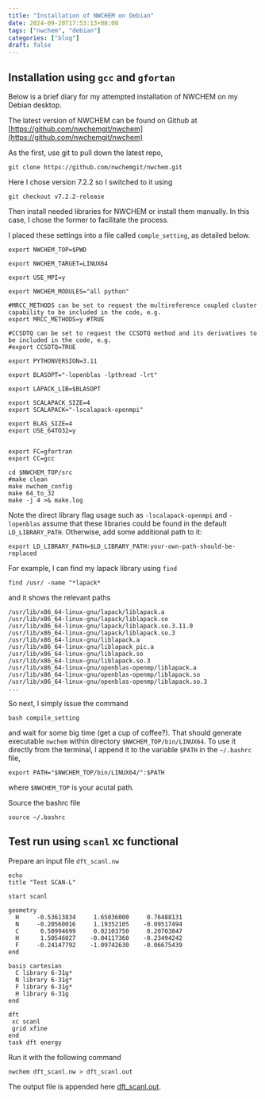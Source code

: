 ```yaml
---
title: "Installation of NWCHEM on Debian"
date: 2024-09-20T17:53:13+08:00
tags: ["nwchem", "debian"]
categories: ["blog"] 
draft: false
---
```


## Installation using `gcc` and `gfortan`

Below is a brief diary for my attempted installation of NWCHEM on my Debian desktop.

The latest version of NWCHEM can be found on Github at [https://github.com/nwchemgit/nwchem](https://github.com/nwchemgit/nwchem)

As the first, use git to pull down the latest repo,

```
git clone https://github.com/nwchemgit/nwchem.git
```

Here I chose version 7.2.2 so I switched to it using 
```
git checkout v7.2.2-release
```

Then install needed libraries for NWCHEM or install them manually. In this case, I chose the former to facilitate the process.

I placed these settings into a file called `comple_setting`, as detailed below.

```
export NWCHEM_TOP=$PWD

export NWCHEM_TARGET=LINUX64

export USE_MPI=y

export NWCHEM_MODULES="all python"

#MRCC_METHODS can be set to request the multireference coupled cluster capability to be included in the code, e.g.
export MRCC_METHODS=y #TRUE 

#CCSDTQ can be set to request the CCSDTQ method and its derivatives to be included in the code, e.g.
#export CCSDTQ=TRUE

export PYTHONVERSION=3.11

export BLASOPT="-lopenblas -lpthread -lrt"

export LAPACK_LIB=$BLASOPT

export SCALAPACK_SIZE=4
export SCALAPACK="-lscalapack-openmpi"

export BLAS_SIZE=4
export USE_64TO32=y


export FC=gfortran
export CC=gcc

cd $NWCHEM_TOP/src 
#make clean
make nwchem_config
make 64_to_32  
make -j 4 >& make.log
```

Note the direct library flag usage such as `-lscalapack-openmpi` and `-lopenblas` assume that these libraries could be found 
in the default `LD_LIBRARY_PATH`. Otherwise, add some additional path to it:

```
export LD_LIBRARY_PATH=$LD_LIBRARY_PATH:your-own-path-should-be-replaced
```

For example, I can find my lapack library using `find`

```
find /usr/ -name "*lapack*
```
and it shows the relevant paths

```
/usr/lib/x86_64-linux-gnu/lapack/liblapack.a
/usr/lib/x86_64-linux-gnu/lapack/liblapack.so
/usr/lib/x86_64-linux-gnu/lapack/liblapack.so.3.11.0
/usr/lib/x86_64-linux-gnu/lapack/liblapack.so.3
/usr/lib/x86_64-linux-gnu/liblapack.a
/usr/lib/x86_64-linux-gnu/liblapack_pic.a
/usr/lib/x86_64-linux-gnu/liblapack.so
/usr/lib/x86_64-linux-gnu/liblapack.so.3
/usr/lib/x86_64-linux-gnu/openblas-openmp/liblapack.a
/usr/lib/x86_64-linux-gnu/openblas-openmp/liblapack.so
/usr/lib/x86_64-linux-gnu/openblas-openmp/liblapack.so.3
...
```

So next, I simply issue the command 
```
bash compile_setting
```
and wait for some big time (get a cup of coffee?). That should generate executable `nwchem` within directory
`$NWCHEM_TOP/bin/LINUX64`. To use it directly from the terminal, I append it to the variable `$PATH` in the `~/.bashrc` file,

```
export PATH="$NWCHEM_TOP/bin/LINUX64/":$PATH
```
where `$NWCHEM_TOP` is your acutal path. 

Source the bashrc file
```
source ~/.bashrc
```

## Test run using `scanl` xc functional

Prepare an input file `dft_scanl.nw`
```
echo
title "Test SCAN-L"

start scanl

geometry
  H     -0.53613834     1.65036000     0.76488131
  N     -0.20560016     1.19352105    -0.09517494
  C      0.50994699     0.02103750     0.20703847
  H      1.50546027    -0.04117360    -0.23494242
  F     -0.24147792    -1.09742630    -0.06675439
end

basis cartesian
  C library 6-31g*
  N library 6-31g*
  F library 6-31g*
  H library 6-31g
end

dft
 xc scanl
 grid xfine
end
task dft energy
```

Run it with the following command
```
nwchem dft_scanl.nw > dft_scanl.out
```

The output file is appended here [dft_scanl.out](../data/dft_scanl.out).